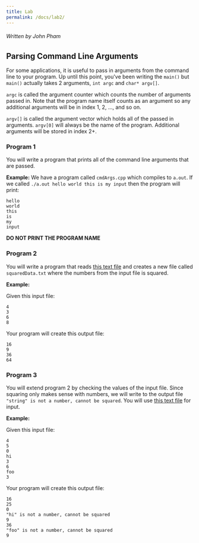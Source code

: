 ```yaml
---
title: Lab
permalink: /docs/lab2/
---
```


###### Written by John Pham

## Parsing Command Line Arguments

For some applications, it is useful to pass in arguments from the command line to your program. Up until this point, you've been writing the `main()` but `main()` actually takes 2 arguments, `int argc` and `char* argv[]`.

`argc` is called the argument counter which counts the number of arguments passed in. Note that the program name itself counts as an argument so any additional arguments will be in index 1, 2, ..., and so on.

`argv[]` is called the argument vector which holds all of the passed in arguments. `argv[0]` will always be the name of the program. Additional arguments will be stored in index 2+.

### Program 1

You will write a program that prints all of the command line arguments that are passed.

**Example:** We have a program called `cmdArgs.cpp` which compiles to `a.out`. If we called `./a.out hello world this is my input` then the program will print:

```
hello
world
this
is
my
input
```

**DO NOT PRINT THE PROGRAM NAME**

### Program 2

You will write a program that reads <a href="{{site.baseurl}}/docs/intInputData.txt">this text file</a> and creates a new file called `squaredData.txt` where the numbers from the input file is squared.

**Example:**

Given this input file:

```
4
3
6
8
```

Your program will create this output file:

```
16
9
36
64
```

### Program 3

You will extend program 2 by checking the values of the input file. Since squaring only makes sense with numbers, we will write to the output file `"string" is not a number, cannot be squared`. You will use <a href="{{site.baseurl}}/docs/intStringInputData.txt">this text file</a> for input.

**Example:**

Given this input file:

```
4
5
0
hi
3
6
foo
3
```

Your program will create this output file:

```
16
25
0
"hi" is not a number, cannot be squared
9
36
"foo" is not a number, cannot be squared
9
```
